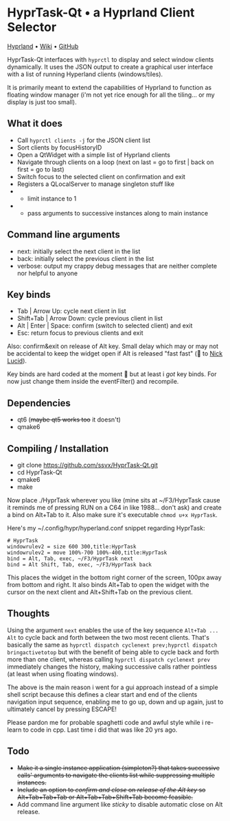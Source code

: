 # HyprTask-Qt • a Hyprland Client Selector

[Hyprland](https://hyprland.org/) • [Wiki](https://wiki.hyprland.org/) • [GitHub](https://github.com/hyprwm/Hyprland)

HyprTask-Qt interfaces with `hyprctl` to display and select window clients dynamically. It uses the JSON output to create a graphical user interface with a list of running Hyperland clients (windows/tiles).

It is primarily meant to extend the capabilities of Hyprland to function as floating window manager (i'm not yet rice enough for all the tiling... or my display is just too small).

## What it does

- Call `hyprctl clients -j` for the JSON client list
- Sort clients by focusHistoryID
- Open a QtWidget with a simple list of Hyprland clients
- Navigate through clients on a loop (next on last = go to first | back on first = go to last)
- Switch focus to the selected client on confirmation and exit
- Registers a QLocalServer to manage singleton stuff like
- - limit instance to 1
- - pass arguments to successive instances along to main instance

## Command line arguments

- next: initially select the next client in the list
- back: initially select the previous client in the list
- verbose: output my crappy debug messages that are neither complete nor helpful to anyone

## Key binds

- Tab | Arrow Up: cycle next client in list
- Shift+Tab | Arrow Down: cycle previous client in list
- Alt | Enter | Space: confirm (switch to selected client) and exit
- Esc: return focus to previous clients and exit

Also: confirm&exit on release of Alt key. Small delay which may or may not be accidental to keep the widget open if Alt is released "fast fast" (💌 to [Nick Lucid](https://www.youtube.com/user/TheScienceAsylum)).

Key binds are hard coded at the moment 🤮 but at least i *got* key binds.
For now just change them inside the eventFilter() and recompile.

## Dependencies

- qt6 (~~maybe qt5 works too~~ it doesn't)
- qmake6

## Compiling / Installation

- git clone https://github.com/ssvx/HyprTask-Qt.git
- cd HyprTask-Qt
- qmake6
- make

Now place ./HyprTask wherever you like (mine sits at ~/F3/HyprTask cause it reminds me of pressing RUN on a C64 in like 1988... don't ask) and create a bind on Alt+Tab to it. Also make sure it's executable `chmod u+x HyprTask`.

Here's my ~/.config/hypr/hyperland.conf snippet regarding HyprTask:
```
# HyprTask
windowrulev2 = size 600 300,title:HyprTask
windowrulev2 = move 100%-700 100%-400,title:HyprTask
bind = Alt, Tab, exec, ~/F3/HyprTask next
bind = Alt Shift, Tab, exec, ~/F3/HyprTask back
```

This places the widget in the bottom right corner of the screen, 100px away from bottom and right. It also binds Alt+Tab to open the widget with the cursor on the next client and Alt+Shift+Tab on the previous client.

## Thoughts

Using the argument `next` enables the use of the key sequence `Alt+Tab ... Alt` to cycle back and forth between the two most recent clients. That's basically the same as `hyprctl dispatch cyclenext prev;hyprctl dispatch bringactivetotop` but with the benefit of being able to cycle back and forth more than one client, whereas calling `hyprctl dispatch cyclenext prev` immediately changes the history, making successive calls rather pointless (at least when using floating windows).

The above is the main reason i went for a gui approach instead of a simple shell script because this defines a clear start and end of the clients navigation input sequence, enabling me to go up, down and up again, just to ultimately cancel by pressing ESCAPE!

Please pardon me for probable spaghetti code and awful style while i re-learn to code in cpp. Last time i did that was like 20 yrs ago.

## Todo

- ~~Make it a single instance application (simpleton?) that takes successive calls' arguments to navigate the clients list while suppressing multiple instances.~~
- ~~Include an option to *confirm and close* on *release of the Alt key* so Alt+Tab+Tab+Tab or Alt+Tab+Tab+Shift+Tab become feasible.~~
- Add command line argument like *sticky* to disable automatic close on Alt release.
